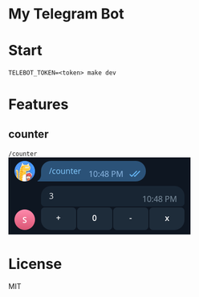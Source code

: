 # My Telegram Bot

# Start

```
TELEBOT_TOKEN=<token> make dev
```

# Features

## counter

`/counter`  
![counter](./img/counter.png)

# License

MIT
